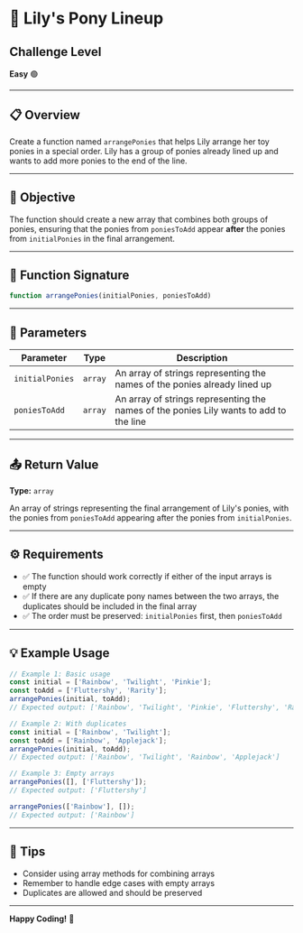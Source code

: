 # 🦄 Lily's Pony Lineup

## Challenge Level
**Easy** 🟢

---

## 📋 Overview

Create a function named `arrangePonies` that helps Lily arrange her toy ponies in a special order. Lily has a group of ponies already lined up and wants to add more ponies to the end of the line.

---

## 🎯 Objective

The function should create a new array that combines both groups of ponies, ensuring that the ponies from `poniesToAdd` appear **after** the ponies from `initialPonies` in the final arrangement.

---

## 📝 Function Signature

```javascript
function arrangePonies(initialPonies, poniesToAdd)
```

---

## 🔧 Parameters

| Parameter | Type | Description |
|-----------|------|-------------|
| `initialPonies` | `array` | An array of strings representing the names of the ponies already lined up |
| `poniesToAdd` | `array` | An array of strings representing the names of the ponies Lily wants to add to the line |

---

## 📤 Return Value

**Type:** `array`

An array of strings representing the final arrangement of Lily's ponies, with the ponies from `poniesToAdd` appearing after the ponies from `initialPonies`.

---

## ⚙️ Requirements

- ✅ The function should work correctly if either of the input arrays is empty
- ✅ If there are any duplicate pony names between the two arrays, the duplicates should be included in the final array
- ✅ The order must be preserved: `initialPonies` first, then `poniesToAdd`

---

## 💡 Example Usage

```javascript
// Example 1: Basic usage
const initial = ['Rainbow', 'Twilight', 'Pinkie'];
const toAdd = ['Fluttershy', 'Rarity'];
arrangePonies(initial, toAdd);
// Expected output: ['Rainbow', 'Twilight', 'Pinkie', 'Fluttershy', 'Rarity']

// Example 2: With duplicates
const initial = ['Rainbow', 'Twilight'];
const toAdd = ['Rainbow', 'Applejack'];
arrangePonies(initial, toAdd);
// Expected output: ['Rainbow', 'Twilight', 'Rainbow', 'Applejack']

// Example 3: Empty arrays
arrangePonies([], ['Fluttershy']);
// Expected output: ['Fluttershy']

arrangePonies(['Rainbow'], []);
// Expected output: ['Rainbow']
```

---

## 🎨 Tips

- Consider using array methods for combining arrays
- Remember to handle edge cases with empty arrays
- Duplicates are allowed and should be preserved

---

**Happy Coding!** 🚀
